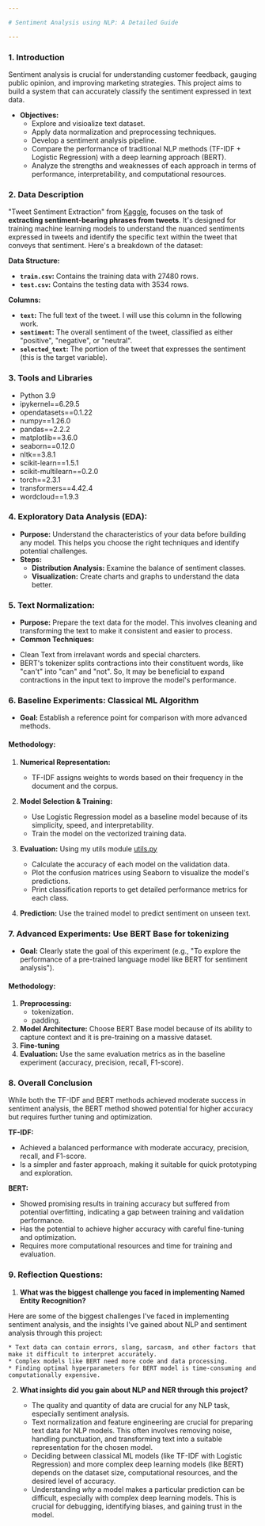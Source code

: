 ```yaml
---

# Sentiment Analysis using NLP: A Detailed Guide

---
```


### 1. Introduction

Sentiment analysis is crucial for understanding customer feedback, gauging public opinion, and improving marketing strategies. This project aims to build a system that can accurately classify the sentiment expressed in text data.

* **Objectives:** 
    * Explore and visioalize text dataset.
    * Apply data normalization and preprocessing techniques.
    * Develop a sentiment analysis pipeline.
    * Compare the performance of traditional NLP methods (TF-IDF + Logistic Regression) with a deep learning approach (BERT).
    * Analyze the strengths and weaknesses of each approach in terms of performance, interpretability, and computational resources.

### 2. Data Description

"Tweet Sentiment Extraction" from [Kaggle](https://www.kaggle.com/competitions/tweet-sentiment-extraction/data), focuses on the task of **extracting sentiment-bearing phrases from tweets**. It's designed for training machine learning models to understand the nuanced sentiments expressed in tweets and identify the specific text within the tweet that conveys that sentiment. Here's a breakdown of the dataset:

**Data Structure:**

* **`train.csv`:** Contains the training data with 27480 rows.
* **`test.csv`:** Contains the testing data with 3534 rows.

**Columns:**

* **`text`:** The full text of the tweet. I will use this column in the following work.
* **`sentiment`:** The overall sentiment of the tweet, classified as either "positive", "negative", or "neutral".
* **`selected_text`:** The portion of the tweet that expresses the sentiment (this is the target variable). 

### 3. Tools and Libraries

* Python 3.9
* ipykernel==6.29.5
* opendatasets==0.1.22
* numpy==1.26.0
* pandas==2.2.2
* matplotlib==3.6.0
* seaborn==0.12.0
* nltk==3.8.1
* scikit-learn==1.5.1
* scikit-multilearn==0.2.0
* torch==2.3.1
* transformers==4.42.4
* wordcloud==1.9.3


### 4. Exploratory Data Analysis (EDA):

* **Purpose:** Understand the characteristics of your data before building any model. This helps you choose the right techniques and identify potential challenges.
* **Steps:**
    * **Distribution Analysis:** Examine the balance of sentiment classes.
    * **Visualization:** Create charts and graphs to understand the data better.

### 5. Text Normalization:

* **Purpose:** Prepare the text data for the model. This involves cleaning and transforming the text to make it consistent and easier to process.
* **Common Techniques:**
- Clean Text from irrelavant words and special charcters.
- BERT's tokenizer splits contractions into their constituent words, like "can't" into "can" and "not". So, It may be beneficial to expand contractions in the input text to improve the model's performance.

### 6. Baseline Experiments: Classical ML Algorithm

* **Goal:**  Establish a reference point for comparison with more advanced methods. 
#### Methodology:

1. **Numerical Representation:** 
    - TF-IDF assigns weights to words based on their frequency in the document and the corpus.

2. **Model Selection & Training:** 
    - Use Logistic Regression model as a baseline model because of its simplicity, speed, and interpretability.
    - Train the model on the vectorized training data.

3. **Evaluation:** Using my utils module [utils.py](https://github.com/heba14101998/WideBotAI/blob/main/utils.py)
   - Calculate the accuracy of each model on the validation data.
   - Plot the confusion matrices using Seaborn to visualize the model's predictions.
   - Print classification reports to get detailed performance metrics for each class.

4. **Prediction:** Use the trained model to predict sentiment on unseen text.

### 7. Advanced Experiments: Use BERT Base for tokenizing

* **Goal:** Clearly state the goal of this experiment (e.g., "To explore the performance of a pre-trained language model like BERT for sentiment analysis").
#### Methodology:
1. **Preprocessing:** 
    - tokenization.
    - padding.
2. **Model Architecture:** Choose BERT Base model because of its ability to capture context and it is pre-training on a massive dataset.
3. **Fine-tuning**
4. **Evaluation:**  Use the same evaluation metrics as in the baseline experiment (accuracy, precision, recall, F1-score). 

### 8. Overall Conclusion

While both the TF-IDF and BERT methods achieved moderate success in sentiment analysis, the BERT method showed potential for higher accuracy but requires further tuning and optimization. 

**TF-IDF:**

* Achieved a balanced performance with moderate accuracy, precision, recall, and F1-score.
* Is a simpler and faster approach, making it suitable for quick prototyping and exploration.

**BERT:**

* Showed promising results in training accuracy but suffered from potential overfitting, indicating a gap between training and validation performance. 
* Has the potential to achieve higher accuracy with careful fine-tuning and optimization.
* Requires more computational resources and time for training and evaluation.


### 9. Reflection Questions:

1. **What was the biggest challenge you faced in implementing Named Entity Recognition?** 

Here are some of the biggest challenges I've faced in implementing sentiment analysis, and the insights I've gained about NLP and sentiment analysis through this project:

    * Text data can contain errors, slang, sarcasm, and other factors that make it difficult to interpret accurately. 
    * Complex models like BERT need more code and data processing.
    * Finding optimal hyperparameters for BERT model is time-consuming and computationally expensive.

2. **What insights did you gain about NLP and NER through this project?** 

    * The quality and quantity of data are crucial for any NLP task, especially sentiment analysis. 
    * Text normalization and feature engineering are crucial for preparing text data for NLP models. This often involves removing noise, handling punctuation, and transforming text into a suitable representation for the chosen model.
    * Deciding between classical ML models (like TF-IDF with Logistic Regression) and more complex deep learning models (like BERT) depends on the dataset size, computational resources, and the desired level of accuracy. 
    * Understanding *why* a model makes a particular prediction can be difficult, especially with complex deep learning models. This is crucial for debugging, identifying biases, and gaining trust in the model.





